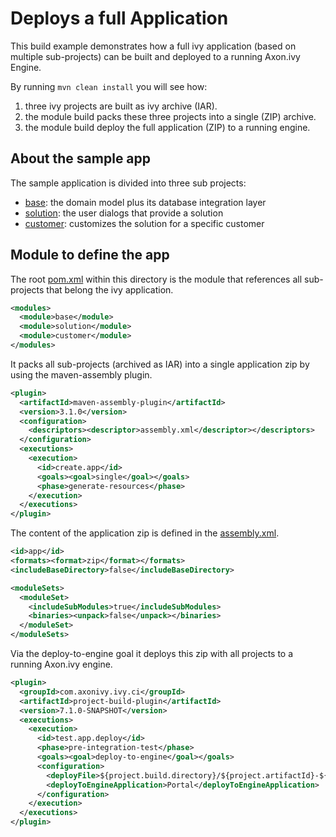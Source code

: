 # Deploys a full Application
This build example demonstrates how a full ivy application (based on multiple sub-projects) can be built and deployed to a running Axon.ivy Engine.

By running `mvn clean install` you will see how:
1. three ivy projects are built as ivy archive (IAR).
1. the module build packs these three projects into a single (ZIP) archive.
1. the module build deploy the full application (ZIP) to a running engine.

## About the sample app
The sample application is divided into three sub projects:
- [base](base/pom.xml): the domain model plus its database integration layer
- [solution](solution/pom.xml): the user dialogs that provide a solution
- [customer](customer/pom.xml): customizes the solution for a specific customer

## Module to define the app
The root [pom.xml](pom.xml) within this directory is the module that references all sub-projects that belong the ivy application.
```xml
<modules>
  <module>base</module>
  <module>solution</module>
  <module>customer</module>
</modules>
```

It packs all sub-projects (archived as IAR) into a single application zip by using the maven-assembly plugin. 
```xml
<plugin>
  <artifactId>maven-assembly-plugin</artifactId>
  <version>3.1.0</version>
  <configuration>
    <descriptors><descriptor>assembly.xml</descriptor></descriptors>
  </configuration>
  <executions>
    <execution>
      <id>create.app</id>
      <goals><goal>single</goal></goals>
      <phase>generate-resources</phase>
    </execution>
  </executions>
</plugin>
```

The content of the application zip is defined in the [assembly.xml](assembly.xml).
```xml
<id>app</id>
<formats><format>zip</format></formats>
<includeBaseDirectory>false</includeBaseDirectory>

<moduleSets>
  <moduleSet>
    <includeSubModules>true</includeSubModules>
    <binaries><unpack>false</unpack></binaries>
  </moduleSet>
</moduleSets>
```

Via the deploy-to-engine goal it deploys this zip with all projects to a running Axon.ivy engine.
```xml
<plugin>
  <groupId>com.axonivy.ivy.ci</groupId>
  <artifactId>project-build-plugin</artifactId>
  <version>7.1.0-SNAPSHOT</version>
  <executions>
    <execution>
      <id>test.app.deploy</id>
      <phase>pre-integration-test</phase>
      <goals><goal>deploy-to-engine</goal></goals>
      <configuration>
        <deployFile>${project.build.directory}/${project.artifactId}-${project.version}-app.zip</deployFile>
        <deployToEngineApplication>Portal</deployToEngineApplication>
      </configuration>
    </execution>
  </executions>
</plugin>
```
